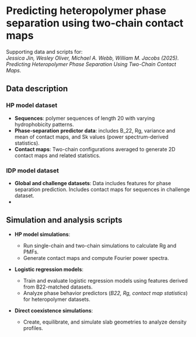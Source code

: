 # Predicting heteropolymer phase separation using two-chain contact maps

Supporting data and scripts for:  
*Jessica Jin, Wesley Oliver, Michael A. Webb, William M. Jacobs (2025).*  
*Predicting Heteropolymer Phase Separation Using Two-Chain Contact Maps.*

## Data description

### HP model dataset
- **Sequences**: polymer sequences of length 20 with varying hydrophobicity patterns.
- **Phase-separation predictor data**: includes B_22, Rg, variance and mean of contact maps, and Sk values (power spectrum-derived statistics).
- **Contact maps**: Two-chain configurations averaged to generate 2D contact maps and related statistics.

### IDP model dataset
- **Global and challenge datasets**: Data includes features for phase separation prediction. Includes contact maps for sequences in challenge dataset.
- 
## Simulation and analysis scripts

- **HP model simulations**:
  - Run single-chain and two-chain simulations to calculate Rg and PMFs.
  - Generate contact maps and compute Fourier power spectra.

- **Logistic regression models**:
  - Train and evaluate logistic regression models using features derived from B22-matched datasets.
  - Analyze phase behavior predictors (*B22, Rg, contact map statistics*) for heteropolymer datasets.

- **Direct coexistence simulations**:
  - Create, equilibrate, and simulate slab geometries to analyze density profiles.
